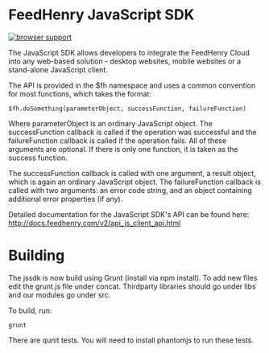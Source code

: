 FeedHenry JavaScript SDK
========================
[![browser support](https://ci.testling.com/feedhenry/fh-js-sdk.png)
](https://ci.testling.com/feedhenry/fh-js-sdk)

The JavaScript SDK allows developers to integrate the FeedHenry Cloud into any web-based solution - desktop websites, mobile websites or a stand-alone JavaScript client.

The API is provided in the $fh namespace and uses a common convention for most functions, which takes the format:

    $fh.doSomething(parameterObject, successFunction, failureFunction)

Where parameterObject is an ordinary JavaScript object. The successFunction callback is called if the operation was successful and the failureFunction callback is called if the operation fails. All of these arguments are optional. If there is only one function, it is taken as the success function.

The successFunction callback is called with one argument, a result object, which is again an ordinary JavaScript object. The failureFunction callback is called with two arguments: an error code string, and an object containing additional error properties (if any).

Detailed documentation for the JavaScript SDK's API can be found here: http://docs.feedhenry.com/v2/api_js_client_api.html

Building
========
The jssdk is now build using Grunt (install via npm install). To add new files edit the grunt.js file under concat. Thirdparty libraries should go under libs and our modules go under src.

To build, run:

    grunt

There are qunit tests. You will need to install phantomjs to run these tests.